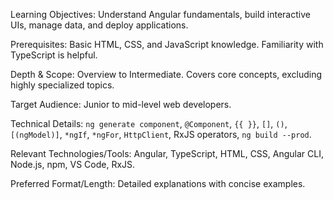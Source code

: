Learning Objectives: Understand Angular fundamentals, build interactive UIs, manage data, and deploy applications.

Prerequisites: Basic HTML, CSS, and JavaScript knowledge. Familiarity with TypeScript is helpful.

Depth & Scope: Overview to Intermediate. Covers core concepts, excluding highly specialized topics.

Target Audience: Junior to mid-level web developers.

Technical Details:  `ng generate component`, `@Component`, `{{ }}`, `[]`, `()`, `[(ngModel)]`, `*ngIf`, `*ngFor`, `HttpClient`, RxJS operators, `ng build --prod`.

Relevant Technologies/Tools: Angular, TypeScript, HTML, CSS, Angular CLI, Node.js, npm, VS Code, RxJS.

Preferred Format/Length: Detailed explanations with concise examples.

